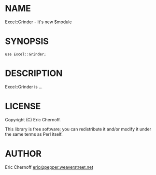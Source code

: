 # NAME

Excel::Grinder - It's new $module

# SYNOPSIS

    use Excel::Grinder;

# DESCRIPTION

Excel::Grinder is ...

# LICENSE

Copyright (C) Eric Chernoff.

This library is free software; you can redistribute it and/or modify
it under the same terms as Perl itself.

# AUTHOR

Eric Chernoff <eric@pepper.weaverstreet.net>
